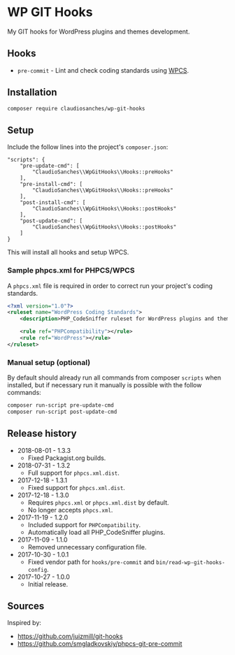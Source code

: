 # WP GIT Hooks

My GIT hooks for WordPress plugins and themes development.

## Hooks

* `pre-commit` - Lint and check coding standards using [WPCS](https://packagist.org/packages/wp-coding-standards/wpcs).

## Installation

```bash
composer require claudiosanches/wp-git-hooks
```

## Setup

Include the follow lines into the project's `composer.json`:

```
"scripts": {
    "pre-update-cmd": [
        "ClaudioSanches\\WpGitHooks\\Hooks::preHooks"
    ],
    "pre-install-cmd": [
        "ClaudioSanches\\WpGitHooks\\Hooks::preHooks"
    ],
    "post-install-cmd": [
        "ClaudioSanches\\WpGitHooks\\Hooks::postHooks"
    ],
    "post-update-cmd": [
        "ClaudioSanches\\WpGitHooks\\Hooks::postHooks"
    ]
}
```

This will install all hooks and setup WPCS.

### Sample phpcs.xml for PHPCS/WPCS

A `phpcs.xml` file is required in order to correct run your project's coding standards.

```xml
<?xml version="1.0"?>
<ruleset name="WordPress Coding Standards">
    <description>PHP_CodeSniffer ruleset for WordPress plugins and themes development.</description>

    <rule ref="PHPCompatibility"></rule>
    <rule ref="WordPress"></rule>
</ruleset>
```

### Manual setup (optional)

By default should already run all commands from composer `scripts` when installed, but if necessary run it manually is possible with the follow commands:

```bash
composer run-script pre-update-cmd
composer run-script post-update-cmd
```

## Release history

- 2018-08-01 - 1.3.3
  - Fixed Packagist.org builds.
- 2018-07-31 - 1.3.2
  - Full support for `phpcs.xml.dist`.
- 2017-12-18 - 1.3.1
  - Fixed support for `phpcs.xml.dist`.
- 2017-12-18 - 1.3.0
  - Requires `phpcs.xml` or `phpcs.xml.dist` by default.
  - No longer accepts `phpcs.xml`.
- 2017-11-19 - 1.2.0
  - Included support for `PHPCompatibility`.
  - Automatically load all PHP_CodeSniffer plugins.
- 2017-11-09 - 1.1.0
  - Removed unnecessary configuration file.
- 2017-10-30 - 1.0.1
  - Fixed vendor path for `hooks/pre-commit` and `bin/read-wp-git-hooks-config`.
- 2017-10-27 - 1.0.0
  - Initial release.

## Sources

Inspired by:

- <https://github.com/juizmill/git-hooks>
- <https://github.com/smgladkovskiy/phpcs-git-pre-commit>
